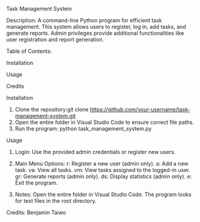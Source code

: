 Task Management System

Description: 
A command-line Python program for efficient task management. This system allows users to register, log in, add tasks, and generate reports. Admin privileges provide additional functionalities like user registration and report generation.

Table of Contents:

Installation

Usage

Credits






Installation
1. Clone the repository:git clone https://github.com/your-username/task-management-system.git
2. Open the entire folder in Visual Studio Code to ensure correct file paths.
3. Run the program: python task_management_system.py



Usage
1. Login:
Use the provided admin credentials or register new users.

2. Main Menu Options:
r: Register a new user (admin only).
a: Add a new task.
va: View all tasks.
vm: View tasks assigned to the logged-in user.
gr: Generate reports (admin only).
ds: Display statistics (admin only).
e: Exit the program.

3. Notes:
Open the entire folder in Visual Studio Code.
The program looks for text files in the root directory.



Credits:
Benjamin Taiwo


